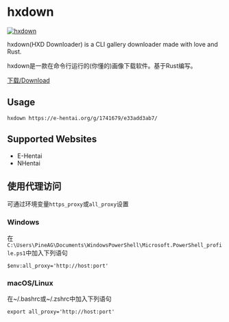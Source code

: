 # hxdown
[![hxdown](https://github.com/PineAG/hxdown/actions/workflows/rust.yml/badge.svg)](https://github.com/PineAG/hxdown/actions/workflows/rust.yml)

hxdown(HXD Downloader) is a CLI gallery downloader made with love and Rust.

hxdown是一款在命令行运行的(你懂的)画像下载软件。基于Rust编写。

[下载/Download](https://github.com/PineAG/hxdown/releases/tag/latest)

## Usage

```
hxdown https://e-hentai.org/g/1741679/e33add3ab7/
```

## Supported Websites
* E-Hentai
* NHentai

## 使用代理访问
可通过环境变量`https_proxy`或`all_proxy`设置

### Windows

在`C:\Users\PineAG\Documents\WindowsPowerShell\Microsoft.PowerShell_profile.ps1`中加入下列语句

```
$env:all_proxy='http://host:port'
```

### macOS/Linux

在~/.bashrc或~/.zshrc中加入下列语句

```
export all_proxy='http://host:port'
```
